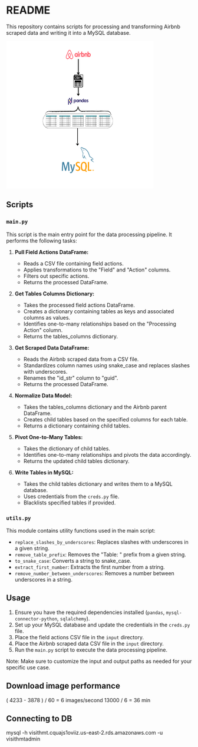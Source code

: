 # README

This repository contains scripts for processing and transforming Airbnb scraped data and writing it into a MySQL database.


<img src="imgs/unloadCsvToMySQL.png" alt="drawing" width="400" height="400"/>

## Scripts

### `main.py`

This script is the main entry point for the data processing pipeline. It performs the following tasks:

1. **Pull Field Actions DataFrame:**
   - Reads a CSV file containing field actions.
   - Applies transformations to the "Field" and "Action" columns.
   - Filters out specific actions.
   - Returns the processed DataFrame.

2. **Get Tables Columns Dictionary:**
   - Takes the processed field actions DataFrame.
   - Creates a dictionary containing tables as keys and associated columns as values.
   - Identifies one-to-many relationships based on the "Processing Action" column.
   - Returns the tables_columns dictionary.

3. **Get Scraped Data DataFrame:**
   - Reads the Airbnb scraped data from a CSV file.
   - Standardizes column names using snake_case and replaces slashes with underscores.
   - Renames the "id_str" column to "guid".
   - Returns the processed DataFrame.

4. **Normalize Data Model:**
   - Takes the tables_columns dictionary and the Airbnb parent DataFrame.
   - Creates child tables based on the specified columns for each table.
   - Returns a dictionary containing child tables.

5. **Pivot One-to-Many Tables:**
   - Takes the dictionary of child tables.
   - Identifies one-to-many relationships and pivots the data accordingly.
   - Returns the updated child tables dictionary.

6. **Write Tables in MySQL:**
   - Takes the child tables dictionary and writes them to a MySQL database.
   - Uses credentials from the `creds.py` file.
   - Blacklists specified tables if provided.

### `utils.py`

This module contains utility functions used in the main script:

- `replace_slashes_by_underscores`: Replaces slashes with underscores in a given string.
- `remove_table_prefix`: Removes the "Table: " prefix from a given string.
- `to_snake_case`: Converts a string to snake_case.
- `extract_first_number`: Extracts the first number from a string.
- `remove_number_between_underscores`: Removes a number between underscores in a string.

## Usage

1. Ensure you have the required dependencies installed (`pandas`, `mysql-connector-python`, `sqlalchemy`).
2. Set up your MySQL database and update the credentials in the `creds.py` file.
3. Place the field actions CSV file in the `input` directory.
4. Place the Airbnb scraped data CSV file in the `input` directory.
5. Run the `main.py` script to execute the data processing pipeline.

Note: Make sure to customize the input and output paths as needed for your specific use case.

## Download image performance
  ( 4233 - 3878 ) / 60 = 6 images/second
   13000 / 6 = 36 min
## Connecting to DB

mysql -h visithmt.cquajs1oviiz.us-east-2.rds.amazonaws.com -u visithmtadmin